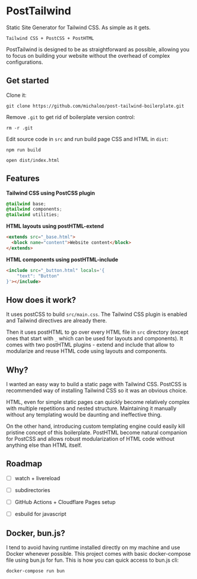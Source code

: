 # PostTailwind

Static Site Generator for Tailwind CSS. As simple as it gets.

`Tailwind CSS + PostCSS + PostHTML`

PostTailwind is designed to be as straightforward as possible,
allowing you to focus on building your website without the overhead
of complex configurations.

## Get started

Clone it:

`git clone https://github.com/michaloo/post-tailwind-boilerplate.git`

Remove `.git` to get rid of boilerplate version control:

`rm -r .git`

Edit source code in `src` and run build page CSS and HTML in `dist`:

`npm run build`

`open dist/index.html`


## Features

**Tailwind CSS using PostCSS plugin**

```css
@tailwind base;
@tailwind components;
@tailwind utilities;
```

**HTML layouts using postHTML-extend**

```html
<extends src="_base.html">
  <block name="content">Website content</block>
</extends>
```

**HTML components using postHTML-include**

```html
<include src="_button.html" locals='{
    "text": "Button"
}'></include>
```

## How does it work?

It uses postCSS to build `src/main.css`. The Tailwind CSS plugin is enabled
and Tailwind directives are already there.

Then it uses postHTML to go over every HTML file in `src` directory (except
ones that start with `_` which can be used for layouts and components).
It comes with two postHTML plugins - extend and include that allow to modularize
and reuse HTML code using layouts and components.

## Why?

I wanted an easy way to build a static page with Tailwind CSS.
PostCSS is recommended way of installing Tailwind CSS so it was an obvious choice.

HTML, even for simple static pages can quickly become relatively complex
with multiple repetitions and nested structure. Maintaining it manually
without any templating would be daunting and ineffective thing.

On the other hand, introducing custom templating engine could easily kill
pristine concept of this boilerplate. PostHTML become natural companion for
PostCSS and allows robust modularization of HTML code without anything else
than HTML itself.


## Roadmap

- [ ] watch + livereload
- [ ] subdirectories
- [ ] GitHub Actions + Cloudflare Pages setup
- [ ] esbuild for javascript


## Docker, bun.js?

I tend to avoid having runtime installed directly on my machine and use Docker
whenever possible.
This project comes with basic docker-compose file using bun.js for fun.
This is how you can quick access to bun.js cli:

`docker-compose run bun`
